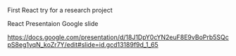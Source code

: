 First React try for a research project

React Presentaion Google slide

https://docs.google.com/presentation/d/18J1DpY0cYN2euF8E9vBoPrb5SQcpS8eg1yqN_koZr7Y/edit#slide=id.gcd13189f9d_1_65
